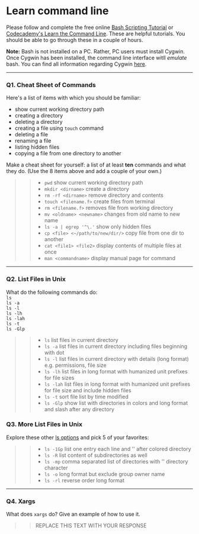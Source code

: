 # Learn command line

Please follow and complete the free online [Bash Scripting Tutorial](https://ryanstutorials.net/bash-scripting-tutorial/) or [Codecademy's Learn the Command Line](https://www.codecademy.com/learn/learn-the-command-line). These are helpful tutorials. You should be able to go through these in a couple of hours.

**Note:** Bash is not installed on a PC. Rather, PC users must install Cygwin. Once Cygwin has been installed, the command line interface witll _emulate_ bash. You can find all information regarding Cygwin [here](https://www.cygwin.com/).

---

### Q1.  Cheat Sheet of Commands  

Here's a list of items with which you should be familiar:  
* show current working directory path
* creating a directory
* deleting a directory
* creating a file using `touch` command
* deleting a file
* renaming a file
* listing hidden files
* copying a file from one directory to another

Make a cheat sheet for yourself: a list of at least **ten** commands and what they do.  (Use the 8 items above and add a couple of your own.)  

> > - `pwd` show current working directory path
> > -  `mkdir <dirname>` create a directory
> > -  `rm -rf <dirname>` remove directory and contents
> > -  `touch <filename.f>` create files from terminal
> > -  `rm <filename.f>` removes file from working directory
> > -  `mv <oldname> <newname>` changes from old name to new name
> > -  `ls -a | egrep '^\.'` show only hidden files 
> > -  `cp <file> <~/path/to/new/dir/>` copy file from one dir to another
> > -  `cat <file1> <file2>` display contents of multiple files at once	
> > -  `man <commandname>` display manual page for command	
---

### Q2.  List Files in Unix   

What do the following commands do:  
`ls`  
`ls -a`  
`ls -l`  
`ls -lh`  
`ls -lah`  
`ls -t`  
`ls -Glp`  

> > - `ls` list files in current directory
> > - `ls -a` list files in current directory including files beginning with dot
> > - `ls -l` list files in current directory with details (long format) e.g. permissions, file size
> > - `ls -lh` list files in long format with humanized unit prefixes for file sizes
> > - `ls -lah` list files in long format with humanized unit prefixes for file size and include hidden files
> > - `ls -t` sort file list by time modified
> > - `ls -Glp` show list with directories in colors and long format and slash after any directory
 
### Q3.  More List Files in Unix  

Explore these other [ls options](http://www.techonthenet.com/unix/basic/ls.php) and pick 5 of your favorites:

> > - `ls -1Gp` list one entry each line and '\' after colored directory
> > - `ls -R` list content of subdirectories as well
> > - `ls -mp` comma separated list of directories with '\' directory character
> > - `ls -o` long format but exclude group owner name
> > - `ls -rl` reverse order long format
---

### Q4.  Xargs   

What does `xargs` do? Give an example of how to use it.

> > REPLACE THIS TEXT WITH YOUR RESPONSE

 

